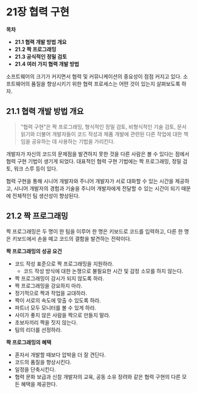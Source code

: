 # 21장 협력 구현

**목차**

- **21.1 협력 개발 방법 개요**
- **21.2 짝 프로그래밍**
- **21.3 공식적인 정밀 검토**
- **21.4 여러 가지 협력 개발 방법**

소프트웨어의 크기가 커지면서 협력 및 커뮤니케이션의 중요성이 점점 커지고 있다. 소프트웨어의 품질을 향상시키기 위한 협력 프로세스는 어떤 것이 있는지 살펴보도록 하자.

## 21.1 협력 개발 방법 개요

> "협력 구현"은 짝 프로그래밍, 형식적인 정밀 검토, 비형식적인 기술 검토, 문서 읽기와 더불어 개발자들이 코드 작성과 제품 개발에 관련된 다른 작업에 대한 책임을 공유하는 데 사용하는 기법을 가리킨다.

개발자가 자신의 코드의 문제점을 발견하지 못한 것을 다른 사람은 볼 수 있다는 점에서 협력 구현 기법이 생기게 되었다. 대표적인 협력 구현 기법에는 짝 프로그래밍, 정밀 검토, 워크 스루 등이 있다.

협력 구현을 통해 시니어 개발자와 주니어 개발자가 서로 대화할 수 있는 시간을 제공하고, 시니어 개발자의 경험과 기술을 주니어 개발자에게 전달할 수 있는 시간이 되기 때문에 전체적인 팀 생산성이 향상된다.

## 21.2 짝 프로그래밍

짝 프로그래밍은 두 명이 한 팀을 이루어 한 명은 키보드로 코드를 입력하고, 다른 한 명은 키보드에서 손을 떼고 코드의 결함을 발견하는 전략이다.

**짝 프로그래밍의 성공 요건**

- 코드 작성 표준으로 짝 프로그래밍을 지원하라.
  - 코드 작성 방식에 대한 논쟁으로 불필요한 시간 및 감정 소모를 하지 않는다.
- 짝 프로그래밍이 감시가 되지 않도록 하라.
- 짝 프로그래밍을 강요하지 마라.
- 정기적으로 짝과 작업을 교대하라.
- 짝이 서로의 속도에 맞출 수 있도록 하라.
- 파트너 모두 모니터를 볼 수 있게 하라.
- 사이가 좋지 않은 사람을 짝으로 만들지 말라.
- 초보자끼리 짝을 짓지 않는다.
- 팀의 리더를 선정하라.

**짝 프로그래밍의 혜택**

- 혼자서 개발할 때보다 압박을 더 잘 견딘다.
- 코드의 품질을 향상시킨다.
- 일정을 단축시킨다.
- 협력 문화 보급과 신참 개발자의 교육, 공동 소유 장려와 같은 협력 구현의 다른 모든 혜택을 제공한다.
